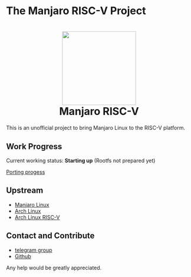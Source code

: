 # The Manjaro RISC-V Project

<h1 align="center">
  <img src="https://avatars.githubusercontent.com/u/113010076?s=200&v=4" width="200">
  <br>Manjaro RISC-V<br>
</h1>

This is an unofficial project to bring Manjaro Linux to the RISC-V platform.

## Work Progress

Current working status: **Starting up** (Rootfs not prepared yet)

[Porting progess](https://github.com/Manjaro-RISCV/.github/blob/main/ROADMAP.md)

## Upstream

- [Manjaro Linux](https://gitlab.manjaro.org/)
- [Arch Linux](https://archlinux.org/svn/)
- [Arch Linux RISC-V](https://github.com/felixonmars/archriscv-packages)

## Contact and Contribute

- [telegram group](t.me/manjaro_rv_unofficial)
- [Github](https://github.com/Manjaro-RISCV)

Any help would be greatly appreciated.
